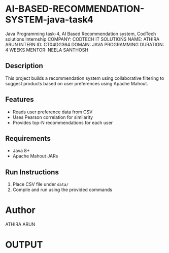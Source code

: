 #  AI-BASED-RECOMMENDATION-SYSTEM-java-task4
Java Programming task-4, AI Based Recommendation system, CodTech solutions Internship COMPANY: CODTECH IT SOLUTIONS NAME: ATHIRA ARUN INTERN ID: CT04DG364 DOMAIN: JAVA PROGRAMMING DURATION: 4 WEEKS MENTOR: NEELA SANTHOSH

## Description
This project builds a recommendation system using collaborative filtering to suggest products based on user preferences using Apache Mahout.

## Features
- Reads user preference data from CSV
- Uses Pearson correlation for similarity
- Provides top-N recommendations for each user

## Requirements
- Java 8+
- Apache Mahout JARs

## Run Instructions
1. Place CSV file under `data/`
2. Compile and run using the provided commands

# Author
ATHIRA ARUN

# OUTPUT
